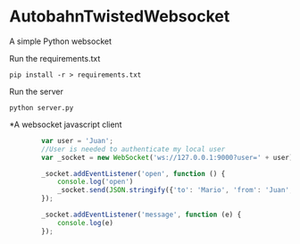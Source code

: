 # AutobahnTwistedWebsocket
A simple Python websocket

Run the requirements.txt 

`pip install -r > requirements.txt`

Run the server

`python server.py`

*A websocket javascript client
```js
        var user = 'Juan';
        //User is needed to authenticate my local user
        var _socket = new WebSocket('ws://127.0.0.1:9000?user=' + user);

        _socket.addEventListener('open', function () {
            console.log('open')
            _socket.send(JSON.stringify({'to': 'Mario', 'from': 'Juan', 'message': 'Hola Mario'}));
        });

        _socket.addEventListener('message', function (e) {
            console.log(e)
        });
```
